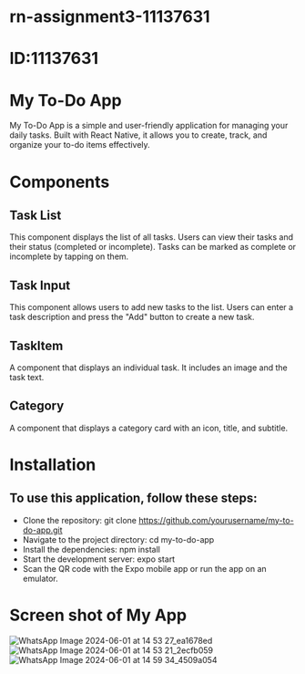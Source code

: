 # rn-assignment3-11137631
# ID:11137631
# My To-Do App
My To-Do App is a simple and user-friendly application for managing your daily tasks. Built with React Native, it allows you to create, track, and organize your to-do items effectively.

# Components
## Task List
This component displays the list of all tasks.
Users can view their tasks and their status (completed or incomplete).
Tasks can be marked as complete or incomplete by tapping on them.
## Task Input
This component allows users to add new tasks to the list.
Users can enter a task description and press the "Add" button to create a new task.
## TaskItem
A component that displays an individual task. It includes an image and the task text.
## Category
A component that displays a category card with an icon, title, and subtitle.


# Installation
## To use this application, follow these steps:

- Clone the repository: git clone https://github.com/yourusername/my-to-do-app.git
- Navigate to the project directory: cd my-to-do-app
-  Install the dependencies: npm install
- Start the development server: expo start
- Scan the QR code with the Expo mobile app or run the app on an emulator.

# Screen shot of My App
![WhatsApp Image 2024-06-01 at 14 53 27_ea1678ed](https://github.com/EdiscoKes/rn-assignment3-11137631/assets/151837632/51727fe0-202d-4bcb-831c-35729fcecf3e)
![WhatsApp Image 2024-06-01 at 14 53 21_2ecfb059](https://github.com/EdiscoKes/rn-assignment3-11137631/assets/151837632/ef5be158-09ae-45f3-ae96-8d063292d5fb)
![WhatsApp Image 2024-06-01 at 14 59 34_4509a054](https://github.com/EdiscoKes/rn-assignment3-11137631/assets/151837632/2a4446e6-3f35-4c73-806b-f03747f620fa)


